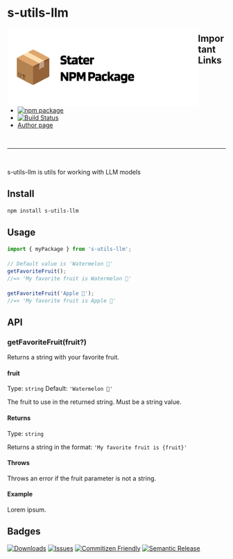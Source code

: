 # s-utils-llm

<a href="https://github.com/SebastianWesolowski/starter-npm-package"><img align="left" width="440" height="180" alt="s-utils-llm package" src="srcReadme/heroImageReposytory.png"></a>

## Important Links

- [![npm package][npm-img]][npm-url]
- [![Build Status][build-img]][build-url]
- [Author page](PLACEHOLDER_PAGE_AUTHOR)

<br>

---

<br/>

s-utils-llm is utils for working with LLM models

## Install

```bash
npm install s-utils-llm
```

## Usage

```ts
import { myPackage } from 's-utils-llm';

// Default value is 'Watermelon 🍉'
getFavoriteFruit();
//=> 'My favorite fruit is Watermelon 🍉'

getFavoriteFruit('Apple 🍎');
//=> 'My favorite fruit is Apple 🍎'
```

## API

### getFavoriteFruit(fruit?)

Returns a string with your favorite fruit.

#### fruit

Type: `string`
Default: `'Watermelon 🍉'`

The fruit to use in the returned string. Must be a string value.

#### Returns

Type: `string`

Returns a string in the format: `'My favorite fruit is {fruit}'`

#### Throws

Throws an error if the fruit parameter is not a string.

#### Example

Lorem ipsum.

## Badges

[![Downloads][downloads-img]][downloads-url]
[![Issues][issues-img]][issues-url]
[![Commitizen Friendly][commitizen-img]][commitizen-url]
[![Semantic Release][semantic-release-img]][semantic-release-url]

[build-img]: https://github.com/SebastianWesolowski/s-utils-llm/actions/workflows/release.yml/badge.svg
[build-url]: https://github.com/SebastianWesolowski/s-utils-llm/actions/workflows/release.yml
[downloads-img]: https://img.shields.io/npm/dt/s-utils-llm
[downloads-url]: https://www.npmtrends.com/s-utils-llm
[npm-img]: https://img.shields.io/npm/v/s-utils-llm
[npm-url]: https://www.npmjs.com/package/s-utils-llm
[issues-img]: https://img.shields.io/github/issues/SebastianWesolowski/s-utils-llm
[issues-url]: https://github.com/SebastianWesolowski/s-utils-llm/issues
[semantic-release-img]: https://img.shields.io/badge/%20%20%F0%9F%93%A6%F0%9F%9A%80-semantic--release-e10079.svg
[semantic-release-url]: https://github.com/semantic-release/semantic-release
[commitizen-img]: https://img.shields.io/badge/commitizen-friendly-brightgreen.svg
[commitizen-url]: http://commitizen.github.io/cz-cli/

